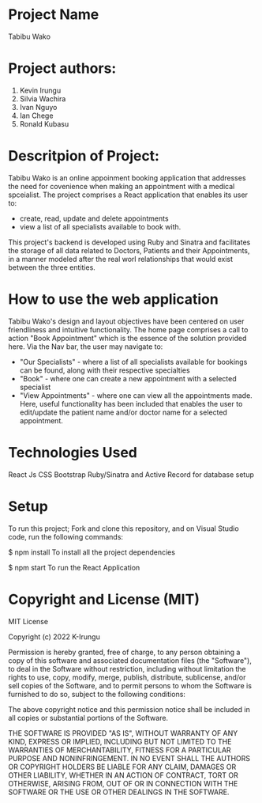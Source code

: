 
# Project Name
Tabibu Wako

# Project authors:

1. Kevin Irungu
2. Silvia Wachira
3. Ivan Nguyo
3. Ian Chege
4. Ronald Kubasu

# Descritpion of Project:

Tabibu Wako is an online appoinment booking application that addresses the need for covenience when making an appointment with a medical spceialist. The project comprises a React application that enables its user to:
 - create, read, update and delete appointments
 - view a list of all specialists available to book with. 

This project's backend is developed using Ruby and Sinatra and facilitates the storage of all data related to Doctors, Patients and their Appointments, in a manner modeled after the real worl relationships that would exist between the three entities. 

# How to use the web application
Tabibu Wako's design and layout objectives have been centered on user friendliness and intuitive functionality. The home page comprises a call to action "Book Appointment" which is the essence of the solution provided here. 
Via the Nav bar, the user may navigate to:
- "Our Specialists" - where a list of all specialists available for bookings can be found, along with their respective specialties
- "Book" - where one can create a new appointment with a selected specialist
- "View Appointments" - where one can view all the appointments made. Here, useful functionality has been included that enables the user to edit/update the patient name and/or doctor name for a selected appointment.

# Technologies Used
React Js
CSS
Bootstrap
Ruby/Sinatra and Active Record for database setup

# Setup
To run this project;
Fork and clone this repository, and on Visual Studio code, run the following commands:

$ npm install 
To install all the project dependencies

$ npm start 
To run the React Application

# Copyright and License (MIT)
MIT License

Copyright (c) 2022 K-Irungu

Permission is hereby granted, free of charge, to any person obtaining a copy
of this software and associated documentation files (the "Software"), to deal
in the Software without restriction, including without limitation the rights
to use, copy, modify, merge, publish, distribute, sublicense, and/or sell
copies of the Software, and to permit persons to whom the Software is
furnished to do so, subject to the following conditions:

The above copyright notice and this permission notice shall be included in all
copies or substantial portions of the Software.

THE SOFTWARE IS PROVIDED "AS IS", WITHOUT WARRANTY OF ANY KIND, EXPRESS OR
IMPLIED, INCLUDING BUT NOT LIMITED TO THE WARRANTIES OF MERCHANTABILITY,
FITNESS FOR A PARTICULAR PURPOSE AND NONINFRINGEMENT. IN NO EVENT SHALL THE
AUTHORS OR COPYRIGHT HOLDERS BE LIABLE FOR ANY CLAIM, DAMAGES OR OTHER
LIABILITY, WHETHER IN AN ACTION OF CONTRACT, TORT OR OTHERWISE, ARISING FROM,
OUT OF OR IN CONNECTION WITH THE SOFTWARE OR THE USE OR OTHER DEALINGS IN THE
SOFTWARE.

